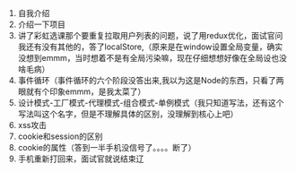 1. 自我介绍
2. 介绍一下项目
3. 讲了彩虹选课那个要重复拉取用户列表的问题，说了用redux优化，面试官问我还有没有其他的，答了localStore,（原来是在window设置全局变量，确实没想到emmm，当时想着不是有全局污染嘛，现在仔细想想好像在全局设也没啥毛病）
4. 事件循环（事件循环的六个阶段没答出来,我以为这是Node的东西，只看了两眼就有个印象emmm，是我太菜了）
5. 设计模式-工厂模式-代理模式-组合模式-单例模式（我只知道写法，还有这个写法叫这个名字，但是不理解具体的区别，没理解到核心上吧）
5. xss攻击
6. cookie和session的区别
7. cookie的属性（答到一半手机没信号了。。。。断了）
8. 手机重新打回来，面试官就说结束辽
